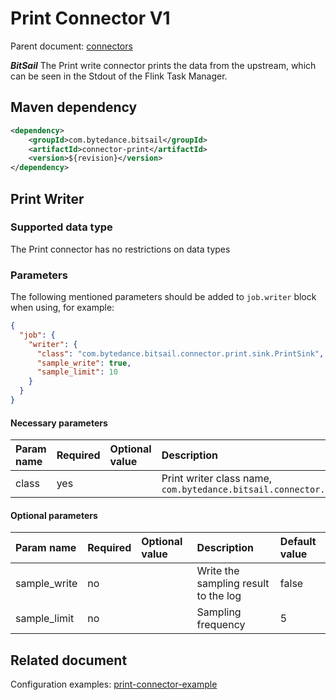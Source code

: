 # Print Connector V1

Parent document: [connectors](../../README.md)

***BitSail*** The Print write connector prints the data from the upstream, which can be seen in the Stdout of the Flink
Task Manager.

## Maven dependency

```xml
<dependency>
    <groupId>com.bytedance.bitsail</groupId>
    <artifactId>connector-print</artifactId>
    <version>${revision}</version>
</dependency>
```

## Print Writer

### Supported data type

The Print connector has no restrictions on data types

### Parameters

The following mentioned parameters should be added to `job.writer` block when using, for example:

```json
{
  "job": {
    "writer": {
      "class": "com.bytedance.bitsail.connector.print.sink.PrintSink",
      "sample_write": true,
      "sample_limit": 10
    }
  }
}
```

#### Necessary parameters

| Param name | Required | Optional value | Description                                                                     |
|:-----------|:---------|:---------------|:--------------------------------------------------------------------------------|
| class      | yes      |                | Print writer class name, `com.bytedance.bitsail.connector.print.sink.PrintSink` |

#### Optional parameters

| Param name   | Required | Optional value | Description                          | Default value | 
|:-------------|:---------|:---------------|:-------------------------------------|:--------------|
| sample_write | no       |                | Write the sampling result to the log | false         |
| sample_limit | no       |                | Sampling frequency                   | 5             |

## Related document

Configuration examples: [print-connector-example](./print-example-v1.md)
